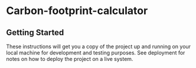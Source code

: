 # Carbon-footprint-calculator

## Getting Started
These instructions will get you a copy of the project up and running on your local machine for development and testing purposes. See deployment for notes on how to deploy the project on a live system.
